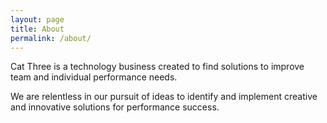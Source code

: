 ```yaml
---
layout: page
title: About
permalink: /about/
---
```


Cat Three is a technology business created to find solutions to improve team and individual performance needs.  
 
We are relentless in our pursuit of ideas to identify and implement creative and innovative solutions for performance success.

